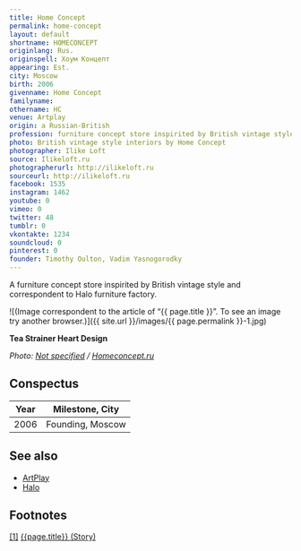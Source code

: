```yaml
---
title: Home Concept
permalink: home-concept
layout: default
shortname: HOMECONCEPT
originlang: Rus.
originspell: Хоум Концепт
appearing: Est.
city: Moscow
birth: 2006
givenname: Home Concept
familyname:
othername: HC
venue: Artplay
origin: a Russian-British
profession: furniture concept store inspirited by British vintage style based in Moscow
photo: British vintage style interiors by Home Concept
photographer: Ilike Loft
source: Ilikeloft.ru
photographerurl: http://ilikeloft.ru
sourceurl: http://ilikeloft.ru
facebook: 1535
instagram: 1462
youtube: 0
vimeo: 0
twitter: 48
tumblr: 0
vkontakte: 1234
soundcloud: 0
pinterest: 0
founder: Timothy Oulton, Vadim Yasnogorodky
---
```


A furniture concept store inspirited by British vintage style and correspondent to Halo furniture factory.

![(Image correspondent to the article of “{{ page.title }}”. To see an image try another browser.)]({{ site.url }}/images/{{ page.permalink }}-1.jpg)

**Tea Strainer Heart Design**

*Photo: [Not specified](index) / [Homeconcept.ru](http://www.homeconcept.ru/catalog/product/tea-strainer-heart-design/?OFFER_ID=120700&IMAGE=191849)*

## Сonspectus

|Year|Milestone, City|
|-|-|
|2006|Founding, Moscow|

## See also

+ [ArtPlay](artplay)
+ [Halo](halo)

## Footnotes

[[1]](#a1) <span id="f1"></span> [{{page.title}} (Story)](https://www.facebook.com/pg/homeconceptru/about/?ref=page_internal)
